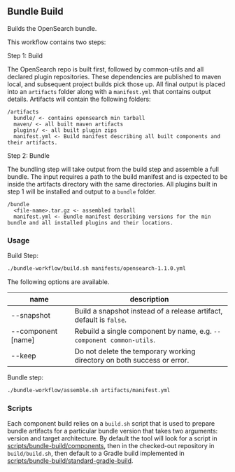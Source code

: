 ## Bundle Build

Builds the OpenSearch bundle.

This workflow contains two steps:

Step 1: Build

The OpenSearch repo is built first, followed by common-utils and all declared plugin repositories. These dependencies are published to maven
 local, and subsequent project builds pick those up. All final output is placed into an `artifacts` folder along with a `manifest.yml` that
  contains output details.
  Artifacts will contain the following folders:
  ```
  /artifacts
    bundle/ <- contains opensearch min tarball 
    maven/ <- all built maven artifacts
    plugins/ <- all built plugin zips
    manifest.yml <- Build manifest describing all built components and their artifacts.
  ```

Step 2: Bundle

The bundling step will take output from the build step and assemble a full bundle. The input requires a path to the build manifest and is
 expected to be inside the artifacts directory with the same directories.
All plugins built in step 1 will be installed and output to a `bundle` folder.
  ```
  /bundle
    <file-name>.tar.gz <- assembled tarball
    manifest.yml <- Bundle manifest describing versions for the min bundle and all installed plugins and their locations.
  ```

### Usage

Build Step:
```bash
./bundle-workflow/build.sh manifests/opensearch-1.1.0.yml
```

The following options are available.

| name               | description                                                             |
|--------------------|-------------------------------------------------------------------------|
| --snapshot         | Build a snapshot instead of a release artifact, default is `false`.     |
| --component [name] | Rebuild a single component by name, e.g. `--component common-utils`.    |
| --keep             | Do not delete the temporary working directory on both success or error. |

Bundle step:
```bash
./bundle-workflow/assemble.sh artifacts/manifest.yml
```
### Scripts

Each component build relies on a `build.sh` script that is used to prepare bundle artifacts for a particular bundle version that takes two arguments: version and target architecture. By default the tool will look for a script in [scripts/bundle-build/components](scripts/bundle-build/components), then in the checked-out repository in `build/build.sh`, then default to a Gradle build implemented in [scripts/bundle-build/standard-gradle-build](scripts/bundle-build/standard-gradle-build).